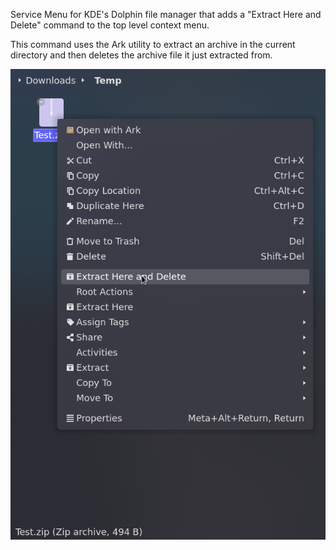 Service Menu for KDE's Dolphin file manager that adds a "Extract Here and Delete" command to the top level context menu.

This command uses the Ark utility to extract an archive in the current directory and then deletes the archive file it just extracted from.

![Demo](demo.png)